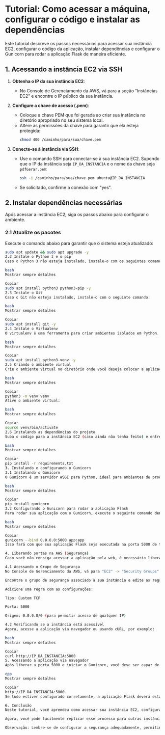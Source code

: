 
# Tutorial: Como acessar a máquina, configurar o código e instalar as dependências

Este tutorial descreve os passos necessários para acessar sua instância EC2, configurar o código da aplicação, instalar dependências e configurar o Gunicorn para rodar a aplicação Flask de maneira eficiente.

## 1. Acessando a instância EC2 via SSH

1. **Obtenha o IP da sua instância EC2**:
   - No Console de Gerenciamento da AWS, vá para a seção "Instâncias EC2" e encontre o IP público da sua instância.

2. **Configure a chave de acesso (.pem)**:
   - Coloque a chave PEM que foi gerada ao criar sua instância no diretório apropriado no seu sistema local.
   - Altere as permissões da chave para garantir que ela esteja protegida:
     ```bash
     chmod 400 /caminho/para/sua/chave.pem
     ```

3. **Conecte-se à instância via SSH**:
   - Use o comando SSH para conectar-se à sua instância EC2. Supondo que o IP da instância seja `IP_DA_INSTANCIA` e o nome da chave seja `pdfGerar.pem`:
     ```bash
     ssh -i /caminho/para/sua/chave.pem ubuntu@IP_DA_INSTANCIA
     ```
   - Se solicitado, confirme a conexão com "yes".

## 2. Instalar dependências necessárias

Após acessar a instância EC2, siga os passos abaixo para configurar o ambiente.

### 2.1 Atualize os pacotes

Execute o comando abaixo para garantir que o sistema esteja atualizado:
```bash
sudo apt update && sudo apt upgrade -y
2.2 Instale o Python 3 e o pip
Caso o Python 3 não esteja instalado, instale-o com os seguintes comandos:

bash
Mostrar sempre detalhes

Copiar
sudo apt install python3 python3-pip -y
2.3 Instale o Git
Caso o Git não esteja instalado, instale-o com o seguinte comando:

bash
Mostrar sempre detalhes

Copiar
sudo apt install git -y
2.4 Instale o Virtualenv
O virtualenv é uma ferramenta para criar ambientes isolados em Python. Instale-o com o comando:

bash
Mostrar sempre detalhes

Copiar
sudo apt install python3-venv -y
2.5 Criando o ambiente virtual
Crie o ambiente virtual no diretório onde você deseja colocar a aplicação:

bash
Mostrar sempre detalhes

Copiar
python3 -m venv venv
Ative o ambiente virtual:

bash
Mostrar sempre detalhes

Copiar
source venv/bin/activate
2.6 Instalando as dependências do projeto
Suba o código para a instância EC2 (caso ainda não tenha feito) e entre no diretório da aplicação. Dentro desse diretório, instale as dependências listadas no arquivo requirements.txt:

bash
Mostrar sempre detalhes

Copiar
pip install -r requirements.txt
3. Instalando e configurando o Gunicorn
3.1 Instalando o Gunicorn
O Gunicorn é um servidor WSGI para Python, ideal para ambientes de produção. Para instalá-lo, execute:

bash
Mostrar sempre detalhes

Copiar
pip install gunicorn
3.2 Configurando o Gunicorn para rodar a aplicação Flask
Para rodar sua aplicação com o Gunicorn, execute o seguinte comando dentro do diretório da aplicação:

bash
Mostrar sempre detalhes

Copiar
gunicorn --bind 0.0.0.0:5000 app:app
Isso fará com que sua aplicação Flask seja executada na porta 5000 de todas as interfaces de rede da instância EC2.

4. Liberando portas na AWS (Segurança)
Caso você não consiga acessar a aplicação pela web, é necessário liberar a porta 5000 no grupo de segurança da sua instância EC2.

4.1 Acessando o Grupo de Segurança
No Console de Gerenciamento da AWS, vá para "EC2" -> "Security Groups" (Grupos de Segurança).

Encontre o grupo de segurança associado à sua instância e edite as regras de entrada para permitir o tráfego na porta 5000.

Adicione uma regra com as configurações:

Tipo: Custom TCP

Porta: 5000

Origem: 0.0.0.0/0 (para permitir acesso de qualquer IP)

4.2 Verificando se a instância está acessível
Agora, acesse a aplicação via navegador ou usando cURL, por exemplo:

bash
Mostrar sempre detalhes

Copiar
curl http://IP_DA_INSTANCIA:5000
5. Acessando a aplicação via navegador
Após liberar a porta 5000 e iniciar o Gunicorn, você deve ser capaz de acessar sua aplicação através do navegador, utilizando o IP público da sua instância EC2:

cpp
Mostrar sempre detalhes

Copiar
http://IP_DA_INSTANCIA:5000
Se tudo estiver configurado corretamente, a aplicação Flask deverá estar visível.

6. Conclusão
Neste tutorial, você aprendeu como acessar sua instância EC2, configurar o ambiente Python, instalar dependências, configurar o Gunicorn e liberar as portas necessárias para rodar sua aplicação Flask em produção.

Agora, você pode facilmente replicar esse processo para outras instâncias EC2.

Observação: Lembre-se de configurar a segurança adequadamente, permitindo apenas os acessos necessários à sua instância.

